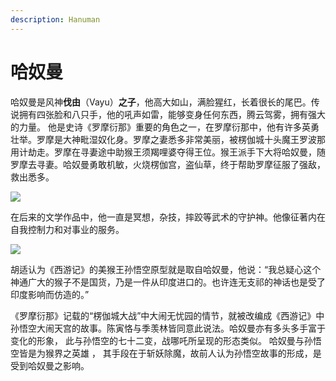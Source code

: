 ```yaml
---
description: Hanuman
---
```


# 哈奴曼

哈奴曼是风神**伐由**（Vayu）**之子**，他高大如山，满脸猩红，长着很长的尾巴。传说拥有四张脸和八只手，他的吼声如雷，能够变身任何东西，腾云驾雾，拥有强大的力量。 他是史诗《罗摩衍那》重要的角色之一，在罗摩衍那中，他有许多英勇壮举。罗摩是大神毗湿奴化身。罗摩之妻悉多非常美丽，被楞伽城十头魔王罗波那用计劫走。罗摩在寻妻途中助猴王须羯哩婆夺得王位。猴王派手下大将哈奴曼，随罗摩去寻妻。哈奴曼勇敢机敏，火烧楞伽宫，盗仙草，终于帮助罗摩征服了强敌，救出悉多。

![](https://pic2.zhimg.com/80/v2-931f2ae6128e699ddc81752d138ae3b9_1440w.jpg)

在后来的文学作品中，他一直是冥想，杂技，摔跤等武术的守护神。他像征著内在自我控制力和对事业的服务。

![](https://pic4.zhimg.com/80/v2-5a969c4afe70308a27c3606ec0e8fca3_1440w.jpg)

胡适认为《西游记》的美猴王孙悟空原型就是取自哈奴曼，他说：“我总疑心这个神通广大的猴子不是国货，乃是一件从印度进口的。也许连无支祁的神话也是受了印度影响而仿造的。”

《罗摩衍那》记载的“楞伽城大战”中大闹无忧园的情节，就被改编成《西游记》中孙悟空大闹天宫的故事。陈寅恪与季羡林皆同意此说法。哈奴曼亦有多头多手富于变化的形象， 此与孙悟空的七十二变，战哪吒所呈现的形态类似。 哈奴曼与孙悟空皆是为猴界之英雄 ， 其手段在于斩妖除魔，故前人认为孙悟空故事的形成，是受到哈奴曼之影响。

